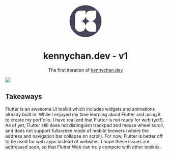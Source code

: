 <div align="center">
  <img alt="Logo" src="https://github.com/kennychh/portfolio-v1/blob/main/icons/favicon-192.png" width="100" />
</div>
<h1 align="center">
  kennychan.dev - v1
</h1>

<p align="center">
  The first iteration of <a href="https://kennychan.dev" target="_blank">kennychan.dev</a>
</p>

<img src="https://user-images.githubusercontent.com/48639878/170898074-37723a9e-5945-4cf6-9336-4f29c1074047.png" />

## Takeaways

Flutter is an awesome UI toolkit which includes widgets and animations already built in. While I enjoyed my time learning about Flutter and using it to create my portfolio, I have realized that Flutter is not ready for web (yet!). As of yet, Flutter still does not distinguish trackpad and mouse wheel scroll, and does not support fullscreen mode of mobile browers (where the address and navigation bar collapse on scroll). For now, Flutter is better off to be used for web apps instead of websites. I hope these issues are addressed soon, so that Flutter Web can truly compete with other toolkits. 
